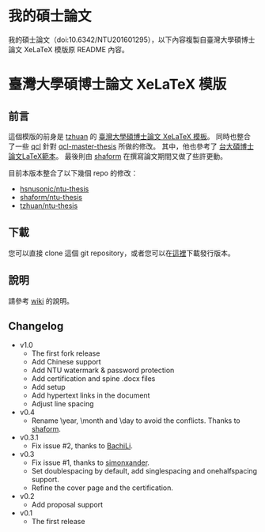 我的碩士論文
============

我的碩士論文（doi:10.6342/NTU201601295），以下內容複製自臺灣大學碩博士論文 XeLaTeX 模版原 README 內容。


臺灣大學碩博士論文 XeLaTeX 模版
==========


前言
----------

這個模版的前身是 [tzhuan](http://github.com/tzhuan) 的
[臺灣大學碩博士論文 XeLaTeX 模板](https://github.com/tzhuan/ntu-thesis)。
同時也整合了一些 [qcl](https://github.com/qcl) 針對
[qcl-master-thesis](https://github.com/qcl/qcl-master-thesis) 所做的修改。
其中，他也參考了 [台大碩博士論文LaTeX範本](https://code.google.com/p/ntu-thesis-latex-template/)。
最後則由 [shaform](https://github.com/shaform) 在撰寫論文期間又做了些許更動。

目前本版本整合了以下幾個 repo 的修改：

- [hsnusonic/ntu-thesis]
- [shaform/ntu-thesis]
- [tzhuan/ntu-thesis]

[hsnusonic/ntu-thesis]: https://github.com/hsnusonic/ntu-thesis
[shaform/ntu-thesis]: https://github.com/shaform/ntu-thesis/
[tzhuan/ntu-thesis]: https://github.com/tzhuan/ntu-thesis


下載
----------
您可以直接 clone 這個 git repository，或者您可以在[這裡](https://github.com/shaform/ntu-thesis/releases)下載發行版本。


說明
----------
請參考 [wiki](https://github.com/shaform/ntu-thesis/wiki) 的說明。


Changelog
----------
  * v1.0
    * The first fork release
    * Add Chinese support
    * Add NTU watermark & password protection
    * Add certification and spine .docx files
    * Add setup
    * Add hypertext links in the document
    * Adjust line spacing
  * v0.4
    * Rename \year, \month and \day to avoid the conflicts. Thanks to [shaform](https://github.com/shaform).
  * v0.3.1
    * Fix issue #2, thanks to [BachiLi](https://github.com/BachiLi).
  * v0.3
    * Fix issue #1, thanks to [simonxander](https://github.com/simonxander).
	* Set doublespacing by default, add singlespacing and onehalfspacing support.
	* Refine the cover page and the certification.
  * v0.2
    * Add proposal support
  * v0.1
    * The first release

